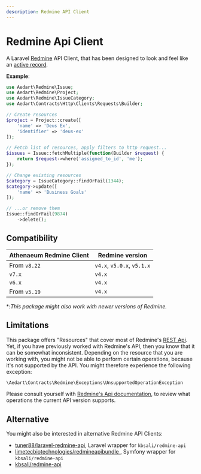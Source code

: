 ```yaml
---
description: Redmine API Client
---
```


# Redmine Api Client

A Laravel [Redmine](https://www.redmine.org/) API Client, that has been designed to look and feel like an [active record](https://en.wikipedia.org/wiki/Active_record_pattern).  

**Example**: 

```php
use Aedart\Redmine\Issue;
use Aedart\Redmine\Project;
use Aedart\Redmine\IssueCategory;
use Aedart\Contracts\Http\Clients\Requests\Builder;

// Create resources
$project = Project::create([
    'name' => 'Deus Ex',
    'identifier' => 'deus-ex'
]);

// Fetch list of resources, apply filters to http request...
$issues = Issue::fetchMultiple(function(Builder $request) {
    return $request->where('assigned_to_id', 'me');
});

// Change existing resources
$category = IssueCategory::findOrFail(1344);
$category->update([
    'name' => 'Business Goals'
]);

// ...or remove them
Issue::findOrFail(9874)
    ->delete();
```

## Compatibility

| Athenaeum Redmine Client | Redmine version            |
|--------------------------|----------------------------|
| From `v8.22`             | `v4.x`, `v5.0.x`, `v5.1.x` |
| `v7.x`                   | `v4.x`                     |
| `v6.x`                   | `v4.x`                     |
| From `v5.19`             | `v4.x`                     |

*:_This package might also work with newer versions of Redmine._

## Limitations

This package offers "Resources" that cover most of Redmine's [REST Api](https://www.redmine.org/projects/redmine/wiki/rest_api).
Yet, if you have previously worked with Redmine's API, then you know that it can be somewhat inconsistent. Depending on the resource that you are working with, you might not be able to perform certain operations, because it's not supported by the API.
You might therefore experience the following exception:

```php
\Aedart\Contracts\Redmine\Exceptions\UnsupportedOperationException
```

Please consult yourself with [Redmine's Api documentation](https://www.redmine.org/projects/redmine/wiki/rest_api), to review what operations the current API version supports.

## Alternative

You might also be interested in alternative Redmine API Clients:

* [tuner88/laravel-redmine-api](https://packagist.org/packages/tuner88/laravel-redmine-api), Laravel wrapper for `kbsali/redmine-api`
* [limetecbiotechnologies/redmineapibundle ](https://packagist.org/packages/limetecbiotechnologies/redmineapibundle), Symfony wrapper for `kbsali/redmine-api` 
* [kbsali/redmine-api](https://packagist.org/packages/kbsali/redmine-api)
